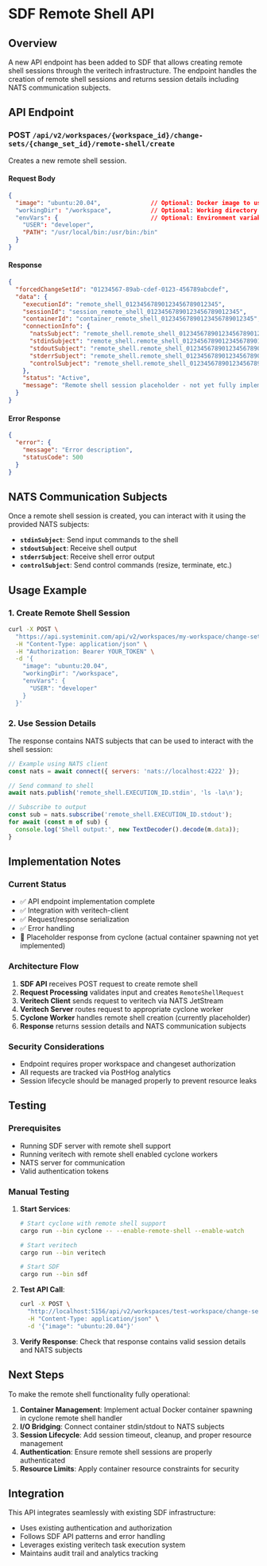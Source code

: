 # SDF Remote Shell API

## Overview

A new API endpoint has been added to SDF that allows creating remote shell sessions through the veritech infrastructure. The endpoint handles the creation of remote shell sessions and returns session details including NATS communication subjects.

## API Endpoint

### POST `/api/v2/workspaces/{workspace_id}/change-sets/{change_set_id}/remote-shell/create`

Creates a new remote shell session.

#### Request Body

```json
{
  "image": "ubuntu:20.04",              // Optional: Docker image to use
  "workingDir": "/workspace",           // Optional: Working directory in container
  "envVars": {                          // Optional: Environment variables
    "USER": "developer",
    "PATH": "/usr/local/bin:/usr/bin:/bin"
  }
}
```

#### Response

```json
{
  "forcedChangeSetId": "01234567-89ab-cdef-0123-456789abcdef",
  "data": {
    "executionId": "remote_shell_01234567890123456789012345",
    "sessionId": "session_remote_shell_01234567890123456789012345", 
    "containerId": "container_remote_shell_01234567890123456789012345",
    "connectionInfo": {
      "natsSubject": "remote_shell.remote_shell_01234567890123456789012345.control",
      "stdinSubject": "remote_shell.remote_shell_01234567890123456789012345.stdin",
      "stdoutSubject": "remote_shell.remote_shell_01234567890123456789012345.stdout", 
      "stderrSubject": "remote_shell.remote_shell_01234567890123456789012345.stderr",
      "controlSubject": "remote_shell.remote_shell_01234567890123456789012345.control"
    },
    "status": "Active",
    "message": "Remote shell session placeholder - not yet fully implemented"
  }
}
```

#### Error Response

```json
{
  "error": {
    "message": "Error description",
    "statusCode": 500
  }
}
```

## NATS Communication Subjects

Once a remote shell session is created, you can interact with it using the provided NATS subjects:

- **`stdinSubject`**: Send input commands to the shell
- **`stdoutSubject`**: Receive shell output
- **`stderrSubject`**: Receive shell error output  
- **`controlSubject`**: Send control commands (resize, terminate, etc.)

## Usage Example

### 1. Create Remote Shell Session

```bash
curl -X POST \
  "https://api.systeminit.com/api/v2/workspaces/my-workspace/change-sets/my-changeset/remote-shell/create" \
  -H "Content-Type: application/json" \
  -H "Authorization: Bearer YOUR_TOKEN" \
  -d '{
    "image": "ubuntu:20.04",
    "workingDir": "/workspace",
    "envVars": {
      "USER": "developer"
    }
  }'
```

### 2. Use Session Details

The response contains NATS subjects that can be used to interact with the shell session:

```javascript
// Example using NATS client
const nats = await connect({ servers: 'nats://localhost:4222' });

// Send command to shell
await nats.publish('remote_shell.EXECUTION_ID.stdin', 'ls -la\n');

// Subscribe to output
const sub = nats.subscribe('remote_shell.EXECUTION_ID.stdout');
for await (const m of sub) {
  console.log('Shell output:', new TextDecoder().decode(m.data));
}
```

## Implementation Notes

### Current Status
- ✅ API endpoint implementation complete
- ✅ Integration with veritech-client
- ✅ Request/response serialization
- ✅ Error handling
- 🚧 Placeholder response from cyclone (actual container spawning not yet implemented)

### Architecture Flow

1. **SDF API** receives POST request to create remote shell
2. **Request Processing** validates input and creates `RemoteShellRequest`
3. **Veritech Client** sends request to veritech via NATS JetStream
4. **Veritech Server** routes request to appropriate cyclone worker
5. **Cyclone Worker** handles remote shell creation (currently placeholder)
6. **Response** returns session details and NATS communication subjects

### Security Considerations

- Endpoint requires proper workspace and changeset authorization
- All requests are tracked via PostHog analytics
- Session lifecycle should be managed properly to prevent resource leaks

## Testing

### Prerequisites
- Running SDF server with remote shell support
- Running veritech with remote shell enabled cyclone workers
- NATS server for communication
- Valid authentication tokens

### Manual Testing

1. **Start Services**:
   ```bash
   # Start cyclone with remote shell support
   cargo run --bin cyclone -- --enable-remote-shell --enable-watch
   
   # Start veritech
   cargo run --bin veritech
   
   # Start SDF
   cargo run --bin sdf
   ```

2. **Test API Call**:
   ```bash
   curl -X POST \
     "http://localhost:5156/api/v2/workspaces/test-workspace/change-sets/test-changeset/remote-shell/create" \
     -H "Content-Type: application/json" \
     -d '{"image": "ubuntu:20.04"}'
   ```

3. **Verify Response**: Check that response contains valid session details and NATS subjects

## Next Steps

To make the remote shell functionality fully operational:

1. **Container Management**: Implement actual Docker container spawning in cyclone remote shell handler
2. **I/O Bridging**: Connect container stdin/stdout to NATS subjects  
3. **Session Lifecycle**: Add session timeout, cleanup, and proper resource management
4. **Authentication**: Ensure remote shell sessions are properly authenticated
5. **Resource Limits**: Apply container resource constraints for security

## Integration

This API integrates seamlessly with existing SDF infrastructure:
- Uses existing authentication and authorization
- Follows SDF API patterns and error handling
- Leverages existing veritech task execution system
- Maintains audit trail and analytics tracking